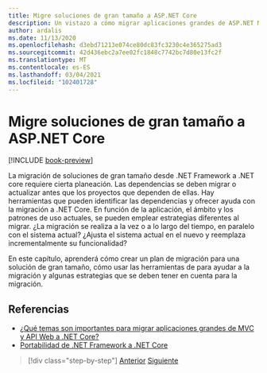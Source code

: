 ```yaml
---
title: Migre soluciones de gran tamaño a ASP.NET Core
description: Un vistazo a cómo migrar aplicaciones grandes de ASP.NET MVC a ASP.NET Core.
author: ardalis
ms.date: 11/13/2020
ms.openlocfilehash: d3ebd71213e074ce80dc83fc3230c4e365275ad3
ms.sourcegitcommit: 42d436ebc2a7ee02fc1848c7742bc7d80e13fc2f
ms.translationtype: MT
ms.contentlocale: es-ES
ms.lasthandoff: 03/04/2021
ms.locfileid: "102401728"
---
```

# <a name="migrate-large-solutions-to-aspnet-core"></a>Migre soluciones de gran tamaño a ASP.NET Core

[!INCLUDE [book-preview](../../../includes/book-preview.md)]

La migración de soluciones de gran tamaño desde .NET Framework a .NET core requiere cierta planeación. Las dependencias se deben migrar o actualizar antes que los proyectos que dependen de ellas. Hay herramientas que pueden identificar las dependencias y ofrecer ayuda con la migración a .NET Core. En función de la aplicación, el ámbito y los patrones de uso actuales, se pueden emplear estrategias diferentes al migrar. ¿La migración se realiza a la vez o a lo largo del tiempo, en paralelo con el sistema actual? ¿Ajusta el sistema actual en el nuevo y reemplaza incrementalmente su funcionalidad?

En este capítulo, aprenderá cómo crear un plan de migración para una solución de gran tamaño, cómo usar las herramientas de para ayudar a la migración y algunas estrategias que se deben tener en cuenta para la migración.

## <a name="references"></a>Referencias

- [¿Qué temas son importantes para migrar aplicaciones grandes de MVC y API Web a .NET Core?](https://twitter.com/ardalis/status/1313669040859217921)
- [Portabilidad de .NET Framework a .NET Core](../../core/porting/index.md)

>[!div class="step-by-step"]
>[Anterior](testing-differences.md)
>[Siguiente](identify-migration-sequence.md)
